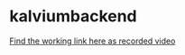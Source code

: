 # kalviumbackend

<a href="https://www.loom.com/share/c0f0520939bb41f4abd0405f7f58454b?sid=50ea3d00-88e6-45f5-991d-7d52a7e79b0c">Find the working link here as recorded video</a>
